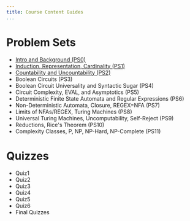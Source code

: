 ```yaml
---
title: Course Content Guides
...
```


# Problem Sets

- [Intro and Background (PS0)](https://www.cs.virginia.edu/~njb2b/cstheory/f2022/ps0.html)
- [Induction, Representation, Cardinality (PS1)](https://www.cs.virginia.edu/~njb2b/cstheory/f2022/ps1.html)
- [Countability and Uncountability (PS2)](https://www.cs.virginia.edu/~njb2b/cstheory/f2022/ps2.html)
- Boolean Circuits (PS3)
- Boolean Circuit Universality and Syntactic Sugar (PS4)
- Circuit Complexity, EVAL, and Asymptotics (PS5)
- Deterministic Finite State Automata and Regular Expressions (PS6)
- Non-Deterministic Automata, Closure, REGEX=NFA (PS7)
- Limits of NFAs/REGEX, Turing Machines (PS8)
- Universal Turing Machines, Uncomputability, Self-Reject (PS9)
- Reductions, Rice's Theorem (PS10)
- Complexity Classes, P, NP, NP-Hard, NP-Complete (PS11)

# Quizzes

- Quiz1
- Quiz2
- Quiz3
- Quiz4
- Quiz5
- Quiz6
- Final Quizzes

